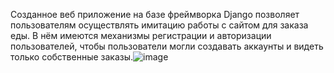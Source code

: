 Созданное веб приложение на базе фреймворка Django позволяет пользователям осуществлять имитацию работы с сайтом для заказа еды. В нём имеются механизмы регистрации и авторизации пользователей, чтобы пользователи могли создавать аккаунты и видеть только собственные заказы.![image](https://github.com/user-attachments/assets/d8670df3-d391-49d5-ab39-f6e4b60a617e)
